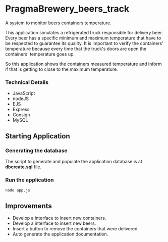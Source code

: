 # PragmaBrewery_beers_track

A system to monitor beers containers temperature. 

This application simulates a refrigerated truck responsible for delivery beer. Every beer has a specific minimum and maximum temperature that have to be respected to guarantee its quality. It is important to verify the containers' temperature because every time that the truck's doors are open the containers' temperature goes up.

So this application shows the containers measured temperature and inform if that is getting to close to the maximum temperature.

### Technical Details

- JavaScript
- nodeJS
- EJS
- Express
- Consign 
- MySQL

## Starting Application

### Generating the database

The script to generate and populate the application database is at **dbcreate.sql** file.

### Run the application

``` node app.js ```

## Improvements

- Develop a interface to insert new containers.
- Develop a interface to insert new beers.
- Insert a button to remove the containers that were delivered.
- Auto generate the application documentation.
